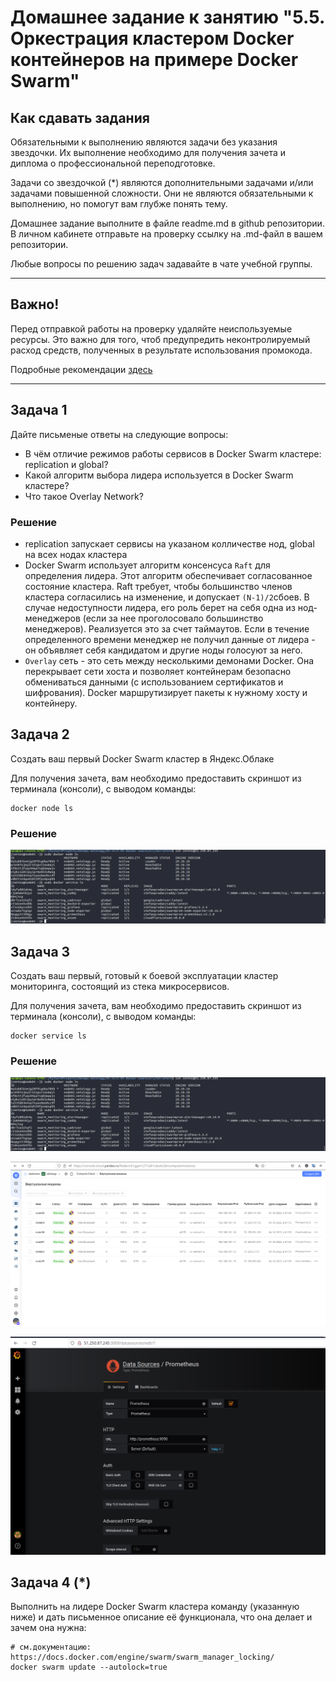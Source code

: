 # Домашнее задание к занятию "5.5. Оркестрация кластером Docker контейнеров на примере Docker Swarm"

## Как сдавать задания

Обязательными к выполнению являются задачи без указания звездочки. Их выполнение необходимо для получения зачета и диплома о профессиональной переподготовке.

Задачи со звездочкой (*) являются дополнительными задачами и/или задачами повышенной сложности. Они не являются обязательными к выполнению, но помогут вам глубже понять тему.

Домашнее задание выполните в файле readme.md в github репозитории. В личном кабинете отправьте на проверку ссылку на .md-файл в вашем репозитории.

Любые вопросы по решению задач задавайте в чате учебной группы.

---


## Важно!

Перед отправкой работы на проверку удаляйте неиспользуемые ресурсы.
Это важно для того, чтоб предупредить неконтролируемый расход средств, полученных в результате использования промокода.

Подробные рекомендации [здесь](https://github.com/netology-code/virt-homeworks/blob/virt-11/r/README.md)

---

## Задача 1

Дайте письменые ответы на следующие вопросы:

- В чём отличие режимов работы сервисов в Docker Swarm кластере: replication и global?
- Какой алгоритм выбора лидера используется в Docker Swarm кластере?
- Что такое Overlay Network?

### Решение 
- replication запускает сервисы на указаном колличестве нод, global на всех нодах кластера
- Docker Swarm использует алгоритм консенсуса `Raft` для определения лидера. Этот алгоритм обеспечивает согласованное состояние кластера. Raft требует, чтобы большинство членов кластера согласились на изменение, и допускает `(N-1)/2`сбоев. В случае недоступности лидера, его роль берет на себя одна из нод-менеджеров (если за нее проголосовало большинство менеджеров). Реализуется это за счет таймаутов. Если в течение определенного времени менеджер не получил данные от лидера - он объявляет себя кандидатом и другие ноды голосуют за него.
- `Overlay` сеть - это сеть между несколькими демонами Docker. Она перекрывает сети хоста и позволяет контейнерам безопасно обмениваться данными (с использованием сертификатов и шифрования). Docker маршрутизирует пакеты к нужному хосту и контейнеру.

## Задача 2

Создать ваш первый Docker Swarm кластер в Яндекс.Облаке

Для получения зачета, вам необходимо предоставить скриншот из терминала (консоли), с выводом команды:
```
docker node ls
```

### Решение

![](img/2022-10-04_02-13.png)

## Задача 3

Создать ваш первый, готовый к боевой эксплуатации кластер мониторинга, состоящий из стека микросервисов.

Для получения зачета, вам необходимо предоставить скриншот из терминала (консоли), с выводом команды:
```
docker service ls
```
### Решение 
![](img/2022-10-04_02-13.png)

![](img/2022-10-04_02-14.png)

![](img/2022-10-04_02-14_1.png)
## Задача 4 (*)

Выполнить на лидере Docker Swarm кластера команду (указанную ниже) и дать письменное описание её функционала, что она делает и зачем она нужна:
```
# см.документацию: https://docs.docker.com/engine/swarm/swarm_manager_locking/
docker swarm update --autolock=true
```

